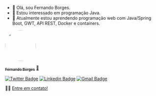 - 👋 Olá, sou Fernando Borges.
- 👀 Estou interessado em programação Java.
- 🌱 Atualmente estou aprendendo programação web com Java/Spring Boot, GWT, API REST, Docker e containers.

<a href="https://www.linkedin.com/in/f12borges/">
 <img style="border-radius: 50%;" src="https://avatars.githubusercontent.com/u/60994456?v=4" width="100px;" alt=""/>
 <br />

 <sub><b>Fernando Borges</b></sub></a> <a href="https://www.linkedin.com/in/f12borges/">🚀</a>
 <br />

[![Twitter Badge](https://img.shields.io/badge/-@f12borges-1ca0f1?style=flat-square&labelColor=1ca0f1&logo=twitter&logoColor=white&link=https://twitter.com/f12borges)](https://twitter.com/f12borges) [![Linkedin Badge](https://img.shields.io/badge/-Fernando_Borges-blue?style=flat-square&logo=Linkedin&logoColor=white&link=https://www.linkedin.com/in/f12borges/)](https://www.linkedin.com/in/f12borges/)
[![Gmail Badge](https://img.shields.io/badge/-f12borges@gmail.com-c14438?style=flat-square&logo=Gmail&logoColor=white&link=mailto:tgmarinho@gmail.com)](mailto:f12borges@gmail.com)


👋🏽 [Entre em contato!](https://www.linkedin.com/in/f12borges/)

